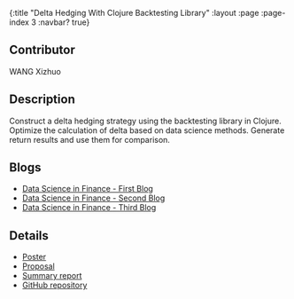 {:title "Delta Hedging With Clojure Backtesting Library"
 :layout :page
 :page-index 3
 :navbar? true}

## Contributor
WANG Xizhuo

## Description
Construct a delta hedging strategy using the backtesting library in Clojure. Optimize the calculation of delta based on data science methods. Generate return results and use them for comparison.

## Blogs
- [Data Science in Finance - First Blog](/posts-output/2021-11-21-Blog-Post-WANG-Xizhuo/2021-11-21-Blog-Post-WANG-Xizhuo)
- [Data Science in Finance - Second Blog](/posts-output/2022-01-17-Blog-Post-WANG-Xizhuo/2022-01-17-Blog-Post-WANG-Xizhuo)
- [Data Science in Finance - Third Blog](/posts-output/2022-02-09-Blog-Post-WANG-Xizhuo/2022-02-09-Blog-Post-WANG-Xizhuo)

## Details
- [Poster](/pdf/Poster-WANG-Xizhuo.pdf)
- [Proposal](/pdf/Proposal-WANG-Xizhuo.pdf)
- [Summary report](/pdf/Report-WANG-Xizhuo.pdf)
- [GitHub repository](https://github.com/clojure-finance/HKU-TDLEG-backtesting-strategies-clojure)